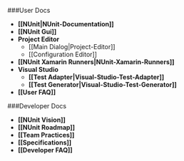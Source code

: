 ###User Docs

* **[[NUnit|NUnit-Documentation]]**
* **[[NUnit Gui]]**
* **Project Editor**
  * [[Main Dialog|Project-Editor]]
  * [[Configuration Editor]]
* **[[NUnit Xamarin Runners|NUnit-Xamarin-Runners]]**
* **Visual Studio**
  * **[[Test Adapter|Visual-Studio-Test-Adapter]]**
  * **[[Test Generator|Visual-Studio-Test-Generator]]**
* **[[User FAQ]]**
  
###Developer Docs

* **[[NUnit Vision]]**
* **[[NUnit Roadmap]]**
* **[[Team Practices]]**
* **[[Specifications]]**
* **[[Developer FAQ]]**

